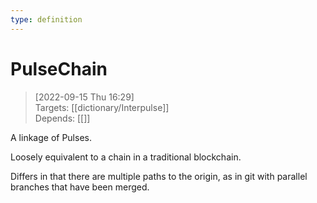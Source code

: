 ```yaml
---
type: definition
---
```

# PulseChain

> [2022-09-15 Thu 16:29] <br/>
> Targets: [[dictionary/Interpulse]] <br/>
> Depends: [[]]

A linkage of Pulses.

Loosely equivalent to a chain in a traditional blockchain.

Differs in that there are multiple paths to the origin, as in git with parallel branches that have been merged.
